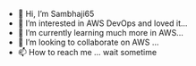 - 👋 Hi, I’m Sambhaji65
- 👀 I’m interested in AWS DevOps and loved it...
- 🌱 I’m currently learning much more in AWS...
- 💞️ I’m looking to collaborate on AWS ...
- 📫 How to reach me ... wait sometime

<!---
Sambhaji65/Sambhaji65 is a ✨ special ✨ repository because its `README.md` (this file) appears on your GitHub profile.
You can click the Preview link to take a look at your changes.
--->
